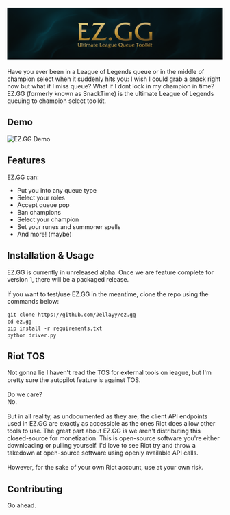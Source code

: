 ![EZ.GG Banner](img/readme-banner.png)
<br><br>
Have you ever been in a League of Legends queue or in the middle of champion select when it suddenly hits you: I wish I could grab a snack right now but what if I miss queue? What if I dont lock in my champion in time? EZ.GG (formerly known as SnackTime) is the ultimate League of Legends queuing to champion select toolkit.
## Demo
![EZ.GG Demo](img/Animation.gif)
## Features
EZ.GG can:
 - Put you into any queue type
 - Select your roles
 - Accept queue pop
 - Ban champions
 - Select your champion
 - Set your runes and summoner spells
 - And more! (maybe)
## Installation & Usage
 EZ.GG is currently in unreleased alpha. Once we are feature complete for version 1, there will be a packaged release.
 <br><br>
 If you want to test/use EZ.GG in the meantime, clone the repo using the commands below:
 ```
git clone https://github.com/Jellayy/ez.gg
cd ez.gg
pip install -r requirements.txt
python driver.py
 ```
## Riot TOS
Not gonna lie I haven't read the TOS for external tools on league, but I'm pretty sure the autopilot feature is against TOS.
<br><br>
Do we care?
<br>
No.
<br><br>
But in all reality, as undocumented as they are, the client API endpoints used in EZ.GG are exactly as accessible as the ones Riot does allow other tools to use. The great part about EZ.GG is we aren't distributing this closed-source for monetization. This is open-source software you're either downloading or pulling yourself. I'd love to see Riot try and throw a takedown at open-source software using openly available API calls.
<br><br>
However, for the sake of your own Riot account, use at your own risk.
## Contributing
Go ahead.